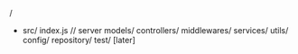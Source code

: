 /

- src/
  index.js // server
  models/
  controllers/
  middlewares/
  services/
  utils/
  config/
  repository/
  test/ [later]
